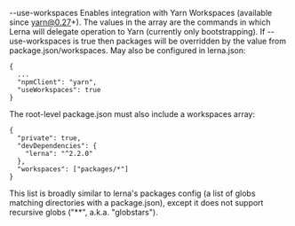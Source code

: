 --use-workspaces
Enables integration with Yarn Workspaces (available since yarn@0.27+). The values in the array are the commands in which Lerna will delegate operation to Yarn (currently only bootstrapping). If --use-workspaces is true then packages will be overridden by the value from package.json/workspaces. May also be configured in lerna.json:
```
{
  ...
  "npmClient": "yarn",
  "useWorkspaces": true
}
```
The root-level package.json must also include a workspaces array:
```
{
  "private": true,
  "devDependencies": {
    "lerna": "^2.2.0"
  },
  "workspaces": ["packages/*"]
}
```
This list is broadly similar to lerna's packages config (a list of globs matching directories with a package.json), except it does not support recursive globs ("**", a.k.a. "globstars").